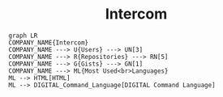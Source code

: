 <h1 align="center">Intercom</h1>

```mermaid
graph LR
COMPANY_NAME{Intercom}
COMPANY_NAME ---> U{Users} ---> UN[3]
COMPANY_NAME ---> R{Repositories} ---> RN[5]
COMPANY_NAME ---> G{Gists} ---> GN[1]
COMPANY_NAME ---> ML{Most Used<br>Languages}
ML --> HTML[HTML]
ML --> DIGITAL_Command_Language[DIGITAL Command Language]
```
